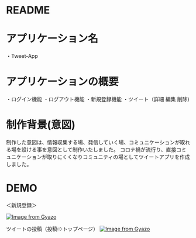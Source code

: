 # README

# アプリケーション名    
  ・Tweet-App

# アプリケーションの概要  
  ・ログイン機能 
  ・ログアウト機能
  ・新規登録機能
  ・ツイート（詳細 編集  削除)

# 制作背景(意図)
 制作した意図は、情報収集する場、発信していく場、コミュニケーションが取れる場を設ける事を意図として制作いたしました。
 コロナ禍が流行り、直接コミュニケーションが取りにくくなりコミュニティの場としてツイートアプリを作成しました。

# DEMO

＜新規登録＞


 [![Image from Gyazo](https://i.gyazo.com/df3e3710812e48d0d8c2fc03789002b8.gif)](https://gyazo.com/df3e3710812e48d0d8c2fc03789002b8)


ツイートの投稿（投稿⇨トップページ）
[![Image from Gyazo](https://i.gyazo.com/20b1b8e9bc34917adea10d4cf0565963.gif)](https://gyazo.com/20b1b8e9bc34917adea10d4cf0565963)


 
 